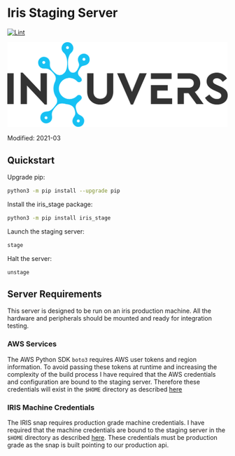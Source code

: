 # Iris Staging Server
[![Lint](https://github.com/Incuvers/iris-staging/actions/workflows/lint.yaml/badge.svg)](https://github.com/Incuvers/iris-staging/actions/workflows/lint.yaml)

![img](/docs/img/Incuvers-black.png)

Modified: 2021-03

## Quickstart
Upgrade pip:
```bash
python3 -m pip install --upgrade pip
```
Install the iris_stage package:
```bash
python3 -m pip install iris_stage
```
Launch the staging server:
```bash
stage
```
Halt the server:
```bash
unstage
```

## Server Requirements
This server is designed to be run on an iris production machine. All the hardware and peripherals should be mounted and ready for integration testing.

### AWS Services
The AWS Python SDK `boto3` requires AWS user tokens and region information. To avoid passing these tokens at runtime and increasing the complexity of the build process I have required that the AWS credentials and configuration are bound to the staging server. Therefore these credentials will exist in the `$HOME` directory as described [here](.aws/README.md)

### IRIS Machine Credentials
The IRIS snap requires production grade machine credentials. I have required that the machine credentials are bound to the staging server in the `$HOME` directory as described [here](.secrets/README.md). These credentials must be production grade as the snap is built pointing to our production api.